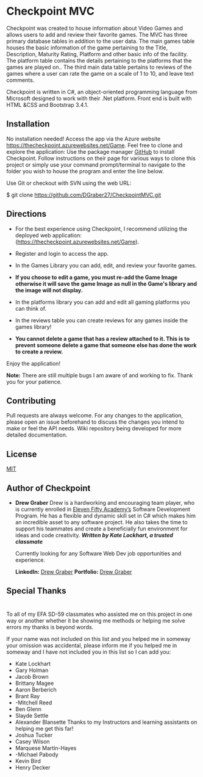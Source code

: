 ﻿#
# Checkpoint MVC

Checkpoint was created to house information about Video Games and allows users to add and review their favorite games. The MVC has three primary database tables in addition to the user data. The main games table houses the basic information of the game pertaining to the Title, Description, Maturity Rating, Platform and other basic info of the facility. The platform table contains the details pertaining to the platforms that the games are played on.. The third main data table pertains to reviews of the games where a user can rate the game on a scale of 1 to 10,  and leave text comments.

Checkpoint is written in C#, an object-oriented programming language from Microsoft designed to work with their .Net platform. Front end is built with HTML &CSS and Bootstrap 3.4.1.

## Installation

No installation needed! Access the app via the Azure website https://thecheckpoint.azurewebsites.net/Game.
Feel free to clone and explore the application: Use the package manager  [GitHub](https://github.com/DGraber27/CheckpointMVC)  to install Checkpoint. Follow instructions on their page for various ways to clone this project or simply use your command prompt/terminal to navigate to the folder you wish to house the program and enter the line below.

Use Git or checkout with SVN using the web URL:

$ git clone https://github.com/DGraber27/CheckpointMVC.git

## Directions

- For the best experience using Checkpoint, I recommend utilizing the deployed web application: (https://thecheckpoint.azurewebsites.net/Game).

- Register and login to access the app. 

- In the Games Library you can add, edit, and review your favorite games.

- **If you choose to edit a game, you must re-add the Game Image otherwise it will save the game Image as null in the Game's library and the image will not display.**

- In the platforms library you can add and edit all gaming platforms you can think of.

- In the reviews table you can create reviews for any games inside the games library!

- **You cannot delete a game that has a review attached to it. This is to prevent someone delete a game that someone else has done the work to create a review.**

Enjoy the application!

**Note:**  There are still multiple bugs I am aware of and working to fix. Thank you for your patience.

## Contributing

Pull requests are always welcome. For any changes to the application, please open an issue beforehand to discuss the changes you intend to make or feel the API needs. Wiki repository being developed for more detailed documentation. 

## License

[MIT](MIT.md)

## Author of Checkpoint

-   **Drew Graber**  Drew is a hardworking and encouraging team player, who is currently enrolled in  [Eleven Fifty Academy’s](https://elevenfifty.org/)  Software Development Program. He has a flexible and dynamic skill set in C# which makes him an incredible asset to any software project. He also takes the time to support his teammates and create a beneficially fun environment for ideas and code creativity. ***Written by Kate Lockhart, a trusted classmate***
    
    Currently looking for any Software Web Dev job opportunities and experience.
    
    **LinkedIn:**  [Drew Graber](https://www.linkedin.com/in/drew-graber/)  **Portfolio:**  [Drew Graber](https://dgraber27.github.io/Portfolio)
    
## Special Thanks
#
To all of my EFA SD-59 classmates who assisted me on this project in one way or another whether it be showing me methods or helping me solve errors my thanks is beyond words.

 If your name was not included on this list and you helped me in someway your omission was accidental, please inform me if you helped me in someway and I have not included you in this list so I can add you:
- Kate Lockhart
- Gary Holman
- Jacob Brown
- Brittany Magee
- Aaron Berberich
- Brant Ray
- -Mitchell Reed
- Ben Glenn
- Slayde Settle
- Alexander Blansette
Thanks to my Instructors and learning assistants on helping me get this far!
- Joshua Tucker
- Casey Wilson
- Marquese Martin-Hayes
- -Michael Pabody
- Kevin Bird
- Henry Decker


